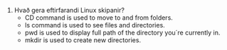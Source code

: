 1. Hvað gera eftirfarandi Linux skipanir?
    - CD command is used to move to and from folders.
    - ls command is used to see files and directories.
    - pwd is used to display full path of the directory you´re currently in.
    - mkdir is used to create new directories.